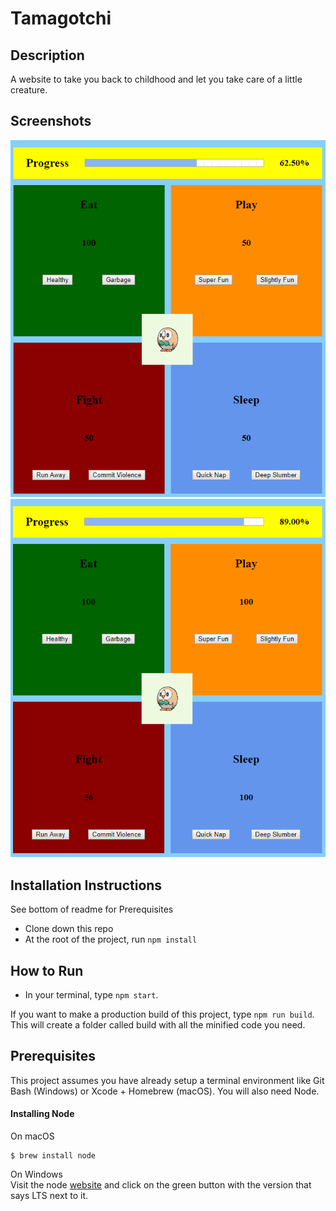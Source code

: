 # Tamagotchi

## Description
A website to take you back to childhood and let you take care of a little creature.

## Screenshots
![A picture of the page showing the four quadrants and a progress bar](https://raw.githubusercontent.com/tilleraj/tamagotchi/master/screenshots/screenshot0.PNG)
![A picture of the page showing the four quadrants and a progress bar with different values than before ](https://raw.githubusercontent.com/tilleraj/tamagotchi/master/screenshots/screenshot1.PNG)

## Installation Instructions
See bottom of readme for Prerequisites
* Clone down this repo
* At the root of the project, run `npm install`

## How to Run
* In your terminal, type `npm start`.

If you want to make a production build of this project, type `npm run build`. This will create a folder called build with all the minified code you need.

## Prerequisites  
This project assumes you have already setup a terminal environment like Git Bash (Windows) or Xcode + Homebrew (macOS). You will also need Node.

#### Installing Node
On macOS  
```
$ brew install node
```
On Windows  
Visit the node [website](https://nodejs.org/) and click on the green button with the version that says LTS next to it.
